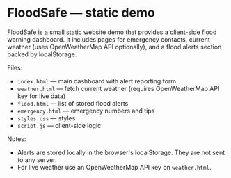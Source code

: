 # FloodSafe — static demo

FloodSafe is a small static website demo that provides a client-side flood warning dashboard. It includes pages for emergency contacts, current weather (uses OpenWeatherMap API optionally), and a flood alerts section backed by localStorage.

Files:
- `index.html` — main dashboard with alert reporting form
- `weather.html` — fetch current weather (requires OpenWeatherMap API key for live data)
- `flood.html` — list of stored flood alerts
- `emergency.html` — emergency numbers and tips
- `styles.css` — styles
- `script.js` — client-side logic



Notes:
- Alerts are stored locally in the browser's localStorage. They are not sent to any server.
- For live weather use an OpenWeatherMap API key on `weather.html`.
